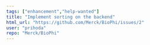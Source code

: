 ```yaml
---
tags: ["enhancement","help-wanted"]
title: "Implement sorting on the backend"
html_url: "https://github.com/Merck/BioPhi/issues/2"
user: "prihoda"
repo: "Merck/BioPhi"
---
```


